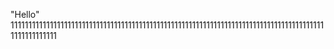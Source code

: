 "Hello" 
11111111111111111111111111111111111111111111111111111111111111111111111111111111111111111111111111111